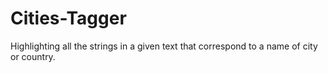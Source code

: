 # Cities-Tagger

Highlighting all the strings in a given text that correspond to a name of city or country.
